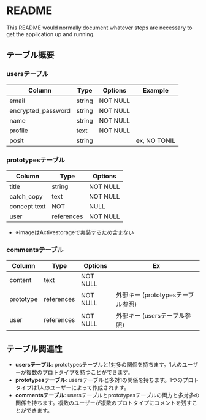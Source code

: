 # README

This README would normally document whatever steps are necessary to get the
application up and running.

## テーブル概要

### usersテーブル

| Column              | Type    | Options  | Example  |
| ------------------  | ------- | -------  | -------  |
| email               | string  | NOT NULL |          |
| encrypted_password  | string  | NOT NULL |          |
| name                | string  | NOT NULL |          |
| profile             | text    | NOT NULL |          |
| posit               | string  |          | ex, NO TONIL |


### prototypesテーブル

| Column        | Type        | Options  |
| ----------    | -------     | -------  |
| title         | string      |NOT NULL  |
| catch_copy    | text        |NOT NULL  |
| concept text  | NOT         |NULL      |
| user          | references  |NOT NULL  |

- ※imageはActivestorageで実装するため含まない

### commentsテーブル

| Column        | Type        | Options   | Ex  |
| ----------    | -------     | -------   | ----|
| content       | text        | NOT NULL  |     |
| prototype     | references  | NOT NULL  |外部キー (prototypesテーブル参照) |
| user          | references  | NOT NULL  | 外部キー (usersテーブル参照) |

## テーブル関連性

- **usersテーブル**: prototypesテーブルと1対多の関係を持ちます。1人のユーザーが複数のプロトタイプを持つことができます。
- **prototypesテーブル**: usersテーブルと多対1の関係を持ちます。1つのプロトタイプは1人のユーザーによって作成されます。
- **commentsテーブル**: usersテーブルとprototypesテーブルの両方と多対多の関係を持ちます。複数のユーザーが複数のプロトタイプにコメントを残すことができます。
